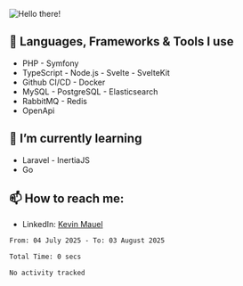 ![Hello there!](banner.gif)

## 🤖 Languages, Frameworks & Tools I use
- PHP - Symfony
- TypeScript - Node.js - Svelte - SvelteKit
- Github CI/CD - Docker
- MySQL - PostgreSQL - Elasticsearch
- RabbitMQ - Redis
- OpenApi 

## 🌱 I’m currently learning
- Laravel - InertiaJS
- Go

## 📫 How to reach me:
- LinkedIn: [Kevin Mauel](https://www.linkedin.com/in/kevin-mauel/)

<!--START_SECTION:waka-->

```txt
From: 04 July 2025 - To: 03 August 2025

Total Time: 0 secs

No activity tracked
```

<!--END_SECTION:waka-->
